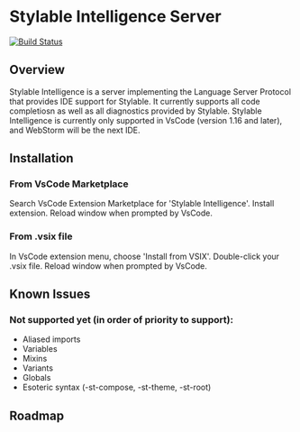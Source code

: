 # Stylable Intelligence Server
[![Build Status](https://travis-ci.org/wixplosives/stylable-intelligence.svg?branch=master)](https://travis-ci.org/wixplosives/stylable-intelligence)

## Overview
Stylable Intelligence is a server implementing the Language Server Protocol that provides IDE support for Stylable.
It currently supports all code completiosn as well as all diagnostics provided by Stylable.
Stylable Intelligence is currently only supported in VsCode (version 1.16 and later), and WebStorm will be the next IDE.

## Installation

### From VsCode Marketplace
Search VsCode Extension Marketplace for 'Stylable Intelligence'.
Install extension.
Reload window when prompted by VsCode.

### From .vsix file
In VsCode extension menu, choose 'Install from VSIX'.
Double-click your .vsix file. 
Reload window when prompted by VsCode.

## Known Issues

### Not supported yet (in order of priority to support):
* Aliased imports
* Variables
* Mixins
* Variants
* Globals
* Esoteric syntax (-st-compose, -st-theme, -st-root)

## Roadmap

